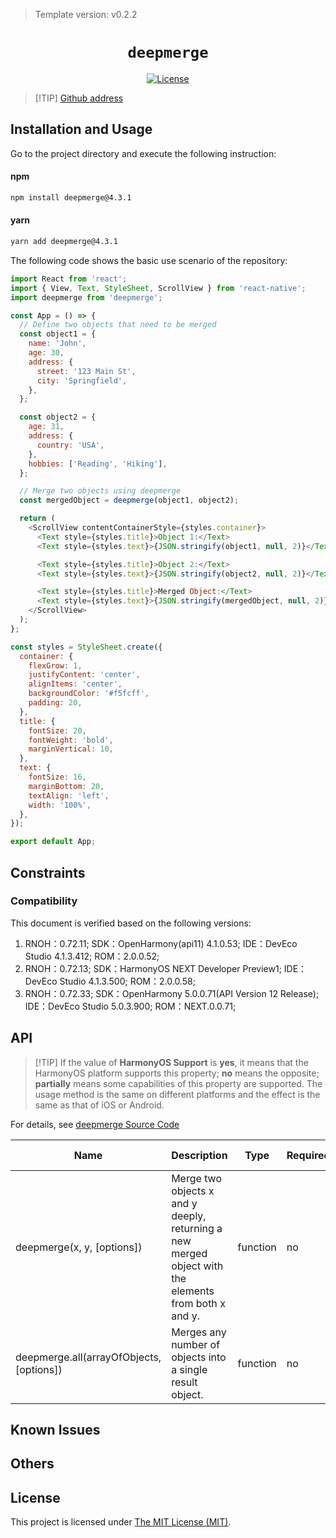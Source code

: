 > Template version: v0.2.2

<p align="center">
  <h1 align="center"> <code>deepmerge</code> </h1>
</p>
<p align="center">
    <a href="https://github.com/TehShrike/deepmerge/blob/master/license.txt">
        <img src="https://img.shields.io/badge/license-MIT-green.svg" alt="License" />
    </a>
</p>

> [!TIP] [Github address](https://github.com/TehShrike/deepmerge)

## Installation and Usage

Go to the project directory and execute the following instruction:

<!-- tabs:start -->

#### **npm**

```bash
npm install deepmerge@4.3.1
```

#### **yarn**

```bash
yarn add deepmerge@4.3.1
```

<!-- tabs:end -->

The following code shows the basic use scenario of the repository:

```js
import React from 'react';
import { View, Text, StyleSheet, ScrollView } from 'react-native';
import deepmerge from 'deepmerge';

const App = () => {
  // Define two objects that need to be merged
  const object1 = {
    name: 'John',
    age: 30,
    address: {
      street: '123 Main St',
      city: 'Springfield',
    },
  };

  const object2 = {
    age: 31,
    address: {
      country: 'USA',
    },
    hobbies: ['Reading', 'Hiking'],
  };

  // Merge two objects using deepmerge
  const mergedObject = deepmerge(object1, object2);

  return (
    <ScrollView contentContainerStyle={styles.container}>
      <Text style={styles.title}>Object 1:</Text>
      <Text style={styles.text}>{JSON.stringify(object1, null, 2)}</Text>

      <Text style={styles.title}>Object 2:</Text>
      <Text style={styles.text}>{JSON.stringify(object2, null, 2)}</Text>

      <Text style={styles.title}>Merged Object:</Text>
      <Text style={styles.text}>{JSON.stringify(mergedObject, null, 2)}</Text>
    </ScrollView>
  );
};

const styles = StyleSheet.create({
  container: {
    flexGrow: 1,
    justifyContent: 'center',
    alignItems: 'center',
    backgroundColor: '#f5fcff',
    padding: 20,
  },
  title: {
    fontSize: 20,
    fontWeight: 'bold',
    marginVertical: 10,
  },
  text: {
    fontSize: 16,
    marginBottom: 20,
    textAlign: 'left',
    width: '100%',
  },
});

export default App;
```

## Constraints

### Compatibility

This document is verified based on the following versions:

1. RNOH：0.72.11; SDK：OpenHarmony(api11) 4.1.0.53; IDE：DevEco Studio 4.1.3.412; ROM：2.0.0.52;
2. RNOH：0.72.13; SDK：HarmonyOS NEXT Developer Preview1; IDE：DevEco Studio 4.1.3.500; ROM：2.0.0.58;
3. RNOH：0.72.33; SDK：OpenHarmony 5.0.0.71(API Version 12 Release); IDE：DevEco Studio 5.0.3.900; ROM：NEXT.0.0.71;

## API

> [!TIP] If the value of **HarmonyOS Support** is **yes**, it means that the HarmonyOS platform supports this property; **no** means the opposite; **partially** means some capabilities of this property are supported. The usage method is the same on different platforms and the effect is the same as that of iOS or Android.

For details, see [deepmerge Source Code](https://github.com/TehShrike/deepmerge)

| Name                                     | Description                                                                                          | Type     | Required | HarmonyOS Support |
| ---------------------------------------- | ---------------------------------------------------------------------------------------------------- | -------- | -------- | ----------------- |
| deepmerge(x, y, [options])               | Merge two objects x and y deeply, returning a new merged object with the elements from both x and y. | function | no       | yes               |
| deepmerge.all(arrayOfObjects, [options]) | Merges any number of objects into a single result object.                                            | function | no       | yes               |

## Known Issues

## Others

## License

This project is licensed under [The MIT License (MIT)](https://github.com/TehShrike/deepmerge/blob/master/license.txt).
